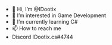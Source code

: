 - 👋 Hi, I’m @IDootix
- 👀 I’m interested in Game Development 
- 🌱 I’m currently learning C#
- 📫 How to reach me 
- Discord IDootix.cs#4744

